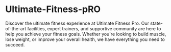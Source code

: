 # Ultimate-Fitness-pRO
Discover the ultimate fitness experience at Ultimate Fitness Pro. Our state-of-the-art facilities, expert trainers, and supportive community are here to help you achieve your fitness goals. Whether you're looking to build muscle, lose weight, or improve your overall health, we have everything you need to succeed.
